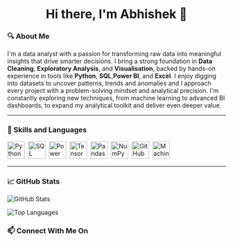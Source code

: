 <h1 align="center">Hi there, I'm Abhishek 👋</h1>


### 🔍 About Me

I'm a data analyst with a passion for transforming raw data into meaningful insights that drive smarter decisions. I bring a strong foundation in **Data Cleaning**, **Exploratory Analysis**, and **Visualisation**, backed by hands-on experience in tools like **Python**, **SQL**,**Power BI**, and **Excel**. I enjoy digging into datasets to uncover patterns, trends and anomalies and I approach every project with a problem-solving mindset and analytical precision. I'm constantly exploring new techniques, from machine learning to advanced BI dashboards, to expand my analytical toolkit and deliver even deeper value. 

---

### 🧰 Skills and Languages 

<p>
  <img src="https://cdn.jsdelivr.net/gh/devicons/devicon/icons/python/python-original.svg" alt="Python" width="40" height="40" />&nbsp;
  <img src="https://cdn.jsdelivr.net/gh/devicons/devicon/icons/mysql/mysql-original-wordmark.svg" alt="SQL" width="40" height="40" />&nbsp;
  <img src="https://cdn.jsdelivr.net/gh/devicons/devicon/icons/powerbi/powerbi-original.svg" alt="Power BI" width="40" height="40" />&nbsp;
  <img src="https://cdn.jsdelivr.net/gh/devicons/devicon/icons/tensorflow/tensorflow-original.svg" alt="TensorFlow" width="40" height="40" />&nbsp;
  <img src="https://cdn.jsdelivr.net/gh/devicons/devicon/icons/pandas/pandas-original.svg" alt="Pandas" width="40" height="40" />&nbsp;
  <img src="https://cdn.jsdelivr.net/gh/devicons/devicon/icons/numpy/numpy-original.svg" alt="NumPy" width="40" height="40" />&nbsp;
  <img src="https://cdn.jsdelivr.net/gh/devicons/devicon/icons/github/github-original.svg" alt="GitHub" width="40" height="40" />&nbsp;
  <img src="https://cdn.jsdelivr.net/gh/devicons/devicon/icons/machinelearning/machinelearning-original.svg" alt="Machine Learning" width="40" height="40" />
</p>

---

### 📈 GitHub Stats

<p align="left">
  <img src="https://github-readme-stats.vercel.app/api?username=Abhishek05P&show_icons=true&locale=en" alt="GitHub Stats" />
</p>

<p align="left">
  <img src="https://github-readme-stats.vercel.app/api/top-langs?username=Abhishek05P&show_icons=true&locale=en&layout=compact" alt="Top Languages" />
</p>

### 📫 Connect With Me On
